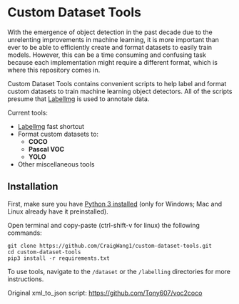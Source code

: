 # Custom Dataset Tools
With the emergence of object detection in the past decade due to the unrelenting improvements in machine learning, it is more important than ever to be able to efficiently create and format datasets to easily train models. However, this can be a time consuming and confusing task because each implementation might require a different format, which is where this repository comes in.

Custom Dataset Tools contains convenient scripts to help label and format custom datasets to train machine learning object detectors. All of the scripts presume that [LabelImg](https://github.com/tzutalin/labelImg.git) is used to annotate data.

Current tools:
- [LabelImg](https://github.com/tzutalin/labelImg.git) fast shortcut
- Format custom datasets to:
  - **COCO**
  - **Pascal VOC** 
  - **YOLO** 
- Other miscellaneous tools

## **Installation**
First, make sure you have [Python 3 installed](https://www.python.org/downloads/) (only for Windows; Mac and Linux already have it preinstalled).

Open terminal and copy-paste (ctrl-shift-v for linux) the following commands:
```
git clone https://github.com/CraigWang1/custom-dataset-tools.git
cd custom-dataset-tools
pip3 install -r requirements.txt
```
To use tools, navigate to the `/dataset` or the `/labelling` directories for more instructions.

Original xml_to_json script: https://github.com/Tony607/voc2coco
